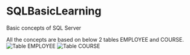 # SQLBasicLearning
Basic concepts of SQL Server

All the concepts are based on below 2 tables EMPLOYEE and COURSE.
![Table EMPLOYEE](https://user-images.githubusercontent.com/81376428/128393838-180a2ade-08b4-4d94-aead-113c3c9e4f75.JPG)
![Table COURSE](https://user-images.githubusercontent.com/81376428/128393868-c00dde1a-bb3e-401d-b408-e2b9b2cfe745.JPG)
